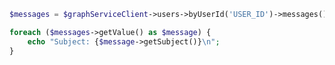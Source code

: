 <!-- markdownlint-disable MD041 -->

```php
$messages = $graphServiceClient->users->byUserId('USER_ID')->messages()->get()->wait();

foreach ($messages->getValue() as $message) {
    echo "Subject: {$message->getSubject()}\n";
}
```
